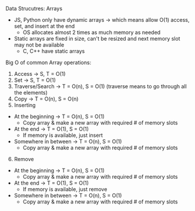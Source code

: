 Data Strucutres: Arrays

- JS, Python only have dynamic arrays -> which means allow O(1) access, set, and insert at the end
  - OS allocates almost 2 times as much memory as needed
- Static arrays are fixed in size, can't be resized and next memory slot may not be available
  - C, C++ have static arrays

Big O of common Array operations:

1. Access -> S, T = O(1)
2. Set -> S, T = O(1)
3. Traverse/Search -> T = O(n), S = O(1) (traverse means to go through all the elements)
4. Copy -> T = O(n), S = O(n)
5. Inserting

- At the beginning -> T = O(n), S = O(1)
  - Copy array & make a new array with required # of memory slots
- At the end -> T = O(1), S = O(1)
  - If memory is available, just insert
- Somewhere in between -> T = O(n), S = O(1)
  - Copy array & make a new array with required # of memory slots

6. Remove

- At the beginning -> T = O(n), S = O(1)
  - Copy array & make a new array with required # of memory slots
- At the end -> T = O(1), S = O(1)
  - If memory is available, just remove
- Somewhere in between -> T = O(n), S = O(1)
  - Copy array & make a new array with required # of memory slots
